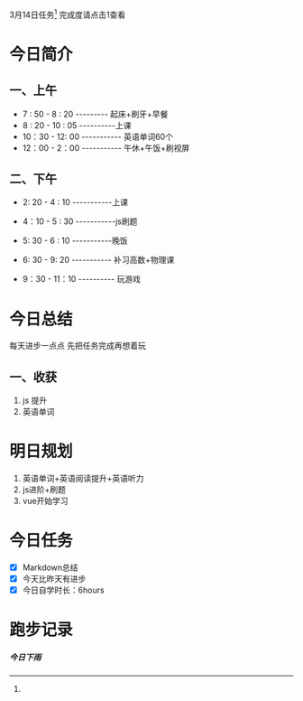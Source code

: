 <a herf="">3月14日任务[^1]</a> 完成度请点击1查看

# <font face="仿宋">今日简介 </font>

## <font face="楷体"> 一、上午</font>
- 7 : 50 - 8 : 20 --------- 起床+刷牙+早餐
- 8 : 20 - 10 : 05 ----------上课
- 10：30 - 12: 00 ----------- 英语单词60个
- 12：00 - 2：00 ----------- 午休+午饭+刷视屏
  

## <font face="楷体"> 二、下午</font>
- 2: 20 - 4 : 10 -----------上课
  
- 4：10 - 5 : 30 -----------js刷题
  
- 5: 30 - 6 : 10 -----------晚饭
  
- 6: 30 - 9: 20 ----------- 补习高数+物理课
  
- 9：30 - 11：10 ---------- 玩游戏
  



# <font face="仿宋">今日总结 </font>
每天进步一点点
先把任务完成再想着玩
## <font face="楷体"> 一、收获</font>
1. js 提升
2. 英语单词
   
# <font face="仿宋">明日规划 </font>
1. 英语单词+英语阅读提升+英语听力
2. js进阶+刷题
3. vue开始学习
# <font face="仿宋">今日任务 </font>
 [^1]:
   - [x] Markdown总结
   - [x] 今天比昨天有进步
   - [x] 今日自学时长：6hours

# <font face="仿宋">跑步记录 </font>
##### <font face="楷体"> 今日下雨</font>

